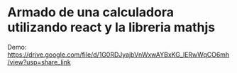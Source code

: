 # Armado de una calculadora utilizando react y la libreria mathjs
Demo: https://drive.google.com/file/d/1G0RDJyajbVnWxwAYBxKG_lERwWqCO6mh/view?usp=share_link
